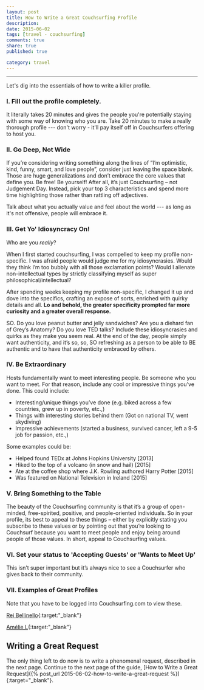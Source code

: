 ```yaml
---
layout: post
title: How to Write a Great Couchsurfing Profile
description: 
date: 2015-06-02
tags: [travel - couchsurfing]
comments: true
share: true
published: true

category: travel
---
```


----

Let's dig into the essentials of how to write a killer profile. 

### I. Fill out the profile completely.

It literally takes 20 minutes and gives the people you're potentially staying with some way of knowing who you are. Take 20 minutes to make a really thorough profile --- don't worry - it'll pay itself off in Couchsurfers offering to host you. 

### II. Go Deep, Not Wide

If you’re considering writing something along the lines of “I’m optimistic, kind, funny, smart, and love people”, consider just leaving the space blank. Those are huge generalizations and don’t embrace the core values that define you. Be free! Be yourself! After all, it’s just Couchsurfing – not Judgement Day. Instead, pick your top 3 characteristics and spend more time highlighting those rather than rattling off adjectives. 

Talk about what you actually value and feel about the world --- as long as it's not offensive, people will embrace it. 

### III. Get Yo' Idiosyncracy On!

Who are you _really_? 

When I first started couchsurfing, I was compelled to keep my profile non-specific. I was afraid people would judge me for my idiosyncrasies. Would they think I’m too bubbly with all those exclamation points? Would I alienate non-intellectual types by strictly classifying myself as super philosophical/intellectual? 

After spending weeks keeping my profile non-specific, I changed it up and dove into the specifics, crafting an expose of sorts, enriched with quirky details and all. __Lo and behold, the greater specificity prompted far more curiosity and a greater overall response.__

SO. Do you love peanut butter and jelly sandwiches? Are you a diehard fan of Grey’s Anatomy? Do you love TED talks? Include these idiosyncrasies and quirks as they make you seem real. At the end of the day, people simply want authenticity, and it’s so, so, SO refreshing as a person to be able to BE authentic and to have that authenticity embraced by others.

### IV. Be Extraordinary

Hosts fundamentally want to meet interesting people. Be someone who you want to meet. For that reason, include any cool or impressive things you’ve done. This could include:

* Interesting/unique things you’ve done (e.g. biked across a few countries, grew up in poverty, etc.,)
* Things with interesting stories behind them (Got on national TV, went skydiving)
* Impressive achievements (started a business, survived cancer, left a 9-5 job for passion, etc.,)

Some examples could be:

- Helped found TEDx at Johns Hopkins University [2013]
- Hiked to the top of a volcano (in snow and hail) [2015]
- Ate at the coffee shop where J.K. Rowling authored Harry Potter [2015]
- Was featured on National Television in Ireland [2015]

### V. Bring Something to the Table
The beauty of the Couchsurfing community is that it’s a group of open-minded, free-spirited, positive, and people-oriented individuals. So in your profile, its best to appeal to these things – either by explicitly stating you subscribe to these values or by pointing out that you’re looking to Couchsurf because you want to meet people and enjoy being around people of those values. In short, appeal to Couchsurfing values.

### VI. Set your status to 'Accepting Guests' or 'Wants to Meet Up'
This isn’t super important but it’s always nice to see a Couchsurfer who gives back to their community.

### VII. Examples of Great Profiles

Note that you have to be logged into Couchsurfing.com to view these.

[Rei Bellinello](https://www.couchsurfing.com/people/rei-bellinello){:target:"_blank"}

[Amélie L](https://www.couchsurfing.com/people/ameliepelletan){:target:"_blank"}

## Writing a Great Request

The only thing left to do now is to write a phenomenal request, described in the next page. Continue to the next page of the guide, [How to Write a Great Request]({% post_url 2015-06-02-how-to-write-a-great-request %}){:target="_blank"}.
